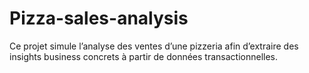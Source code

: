 # Pizza-sales-analysis
Ce projet simule l’analyse des ventes d’une pizzeria afin d’extraire des insights business concrets à partir de données transactionnelles.
